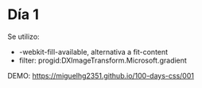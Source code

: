 # Día 1

Se utilizo:

- -webkit-fill-available, alternativa a fit-content
- filter: progid:DXImageTransform.Microsoft.gradient

DEMO: https://miguelhg2351.github.io/100-days-css/001